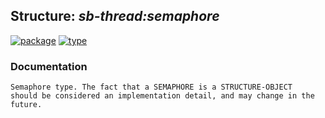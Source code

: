 ## Structure: ***sb-thread:semaphore***
[![package](https://img.shields.io/badge/Package-SB--THREAD-5f9ea0.svg?style=social&colorA=999999)](../) [![type](https://img.shields.io/badge/Type-Structure-5f9ea0.svg?style=social&colorA=999999)](../#structure) 
### Documentation
```
Semaphore type. The fact that a SEMAPHORE is a STRUCTURE-OBJECT
should be considered an implementation detail, and may change in the
future.
```
